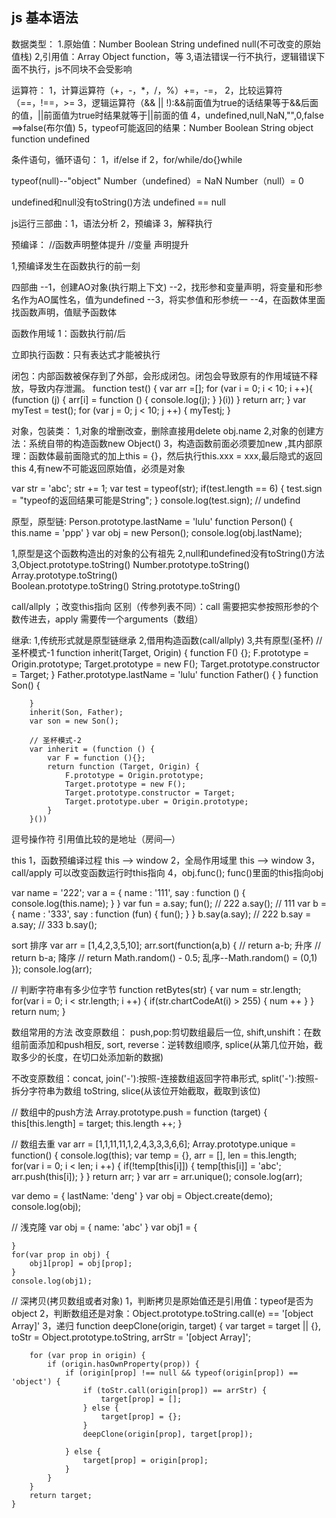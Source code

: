 ## js  基本语法
数据类型：
1.原始值：Number Boolean String undefined null(不可改变的原始值栈)
2,引用值：Array Object function，等
3,语法错误一行不执行，逻辑错误下面不执行，js不同块不会受影响

运算符：
1，计算运算符（+，-，*，/，%）+=，-=，
2，比较运算符（==，!==，>=
3，逻辑运算符（&& || !):&&前面值为true的话结果等于&&后面的值，||前面值为true时结果就等于||前面的值
4，undefined,null,NaN,"",0,false ==>false(布尔值)
5，typeof可能返回的结果：Number Boolean String object function undefined

条件语句，循环语句：
1，if/else if
2，for/while/do{}while


typeof(null)--"object"
Number（undefined）= NaN
Number（null）= 0

undefined和null没有toString()方法
undefined == null

js运行三部曲：1，语法分析  2，预编译  3，解释执行

预编译：
//函数声明整体提升
//变量  声明提升

1,预编译发生在函数执行的前一刻

四部曲
--1，创建AO对象(执行期上下文)
--2，找形参和变量声明，将变量和形参名作为AO属性名，值为undefined
--3，将实参值和形参统一
--4，在函数体里面找函数声明，值赋予函数体


函数作用域
1：函数执行前/后


立即执行函数：只有表达式才能被执行

闭包：内部函数被保存到了外部，会形成闭包。闭包会导致原有的作用域链不释放，导致内存泄漏。
function test() {
    var arr =[];
    for (var i = 0; i < 10; i ++){
        (function (j) {
            arr[i] = function () {
                console.log(j);
            }
        }(i))
    }
    return arr;
}
var myTest = test();
for (var j = 0; j < 10; j ++) {
    myTest[j]();
}


对象，包装类：
1,对象的增删改查，删除直接用delete obj.name
2,对象的创建方法：系统自带的构造函数new Object()
3，构造函数前面必须要加new ,其内部原理：函数体最前面隐式的加上this = {}，然后执行this.xxx = xxx,最后隐式的返回this
4,有new不可能返回原始值，必须是对象

   var str = 'abc';
   str += 1;
   var test = typeof(str);
   if(test.length == 6) {
       test.sign = "typeof的返回结果可能是String";
   }
   console.log(test.sign);  // undefind


原型，原型链:
    Person.prototype.lastName = 'lulu'
    function Person() {
        this.name = 'ppp'
    }
    var obj = new Person();
    console.log(obj.lastName);

1,原型是这个函数构造出的对象的公有祖先
2,null和undefined没有toString()方法
3,Object.prototype.toString()
  Number.prototype.toString()
  Array.prototype.toString()  
  Boolean.prototype.toString()
  String.prototype.toString()

call/allply ；改变this指向
区别（传参列表不同）：call 需要把实参按照形参的个数传进去，apply 需要传一个arguments（数组）

继承:
1,传统形式就是原型链继承
2,借用构造函数(call/allply)
3,共有原型(圣杯)
        // 圣杯模式-1
        function inherit(Target, Origin) {
            function F() {};
            F.prototype = Origin.prototype;
            Target.prototype = new F();
            Target.prototype.constructor = Target;
            <!-- Target.prototype.uber = Origin.prototype; -->
        }
        Father.prototype.lastName = 'lulu'
        function Father() {
        }
        function Son() {

        }
        inherit(Son, Father);
        var son = new Son();

        // 圣杯模式-2
        var inherit = (function () {
            var F = function (){};
            return function (Target, Origin) {
                F.prototype = Origin.prototype;
                Target.prototype = new F();
                Target.prototype.constructor = Target;
                Target.prototype.uber = Origin.prototype;
            }
        }())

逗号操作符
引用值比较的是地址（房间—）


this
1，函数预编译过程 this  ——>  window
2，全局作用域里 this  ——>  window
3，call/apply 可以改变函数运行时this指向
4，obj.func(); func()里面的this指向obj

   var name = '222';
    var a = {
        name : '111',
        say : function () {
            console.log(this.name);
        }
    }
    var fun = a.say;
    fun();  // 222
    a.say();  // 111
    var b = {
        name : '333',
        say : function (fun) {
            fun();
        }
    }
    b.say(a.say); // 222
    b.say = a.say; // 333
    b.say();

sort 排序
    var arr = [1,4,2,3,5,10];
    arr.sort(function(a,b) {
        // return a-b; 升序
        // return b-a; 降序
        // return Math.random() - 0.5; 乱序--Math.random() = (0,1)
    });
    console.log(arr);

// 判断字符串有多少位字节
    function retBytes(str) {
        var num = str.length;
        for(var i = 0; i < str.length; i ++) {
            if(str.chartCodeAt(i) > 255) {
                num ++
            }
        }
        return num;
    }

数组常用的方法
改变原数组：
push,pop:剪切数组最后一位,
shift,unshift：在数组前面添加和push相反,
sort,
reverse：逆转数组顺序,
splice(从第几位开始，截取多少的长度，在切口处添加新的数据)

不改变原数组：concat,
join('-'):按照-连接数组返回字符串形式,
split('-'):按照-拆分字符串为数组
toString,
slice(从该位开始截取，截取到该位)

// 数组中的push方法
    Array.prototype.push = function (target) {
        this[this.length] = target;
        this.length ++;
    }

// 数组去重
var arr = [1,1,11,11,1,2,4,3,3,3,6,6];
Array.prototype.unique = function() {
    console.log(this);
    var temp = {},
        arr = [],
        len = this.length;
    for(var i = 0; i < len; i ++) {
        if(!temp[this[i]]) {
            temp[this[i]] = 'abc';
            arr.push(this[i]);
        }
    }
    return arr;
}
var arr = arr.unique();
console.log(arr);


var demo = {
        lastName: 'deng'
    }
    var obj = Object.create(demo);
    console.log(obj);

 // 浅克隆
    var obj = {
        name: 'abc'
    }
    var obj1 = {

    }
    for(var prop in obj) {
        obj1[prop] = obj[prop];
    }
    console.log(obj1);

// 深拷贝(拷贝数组或者对象)
1，判断拷贝是原始值还是引用值：typeof是否为object
2，判断数组还是对象：Object.prototype.toString.call(e) == '[object Array]'
3，递归
    function deepClone(origin, target) {
        var target = target || {},
            toStr = Object.prototype.toString,
            arrStr = '[object Array]';
        
        for (var prop in origin) {
            if (origin.hasOwnProperty(prop)) {
                if (origin[prop] !== null && typeof(origin[prop]) == 'object') {
                    if (toStr.call(origin[prop]) == arrStr) {
                        target[prop] = [];
                    } else {
                        target[prop] = {};
                    }
                    deepClone(origin[prop], target[prop]);

                } else {
                    target[prop] = origin[prop];
                }
            }
        }
        return target;
    }




   


